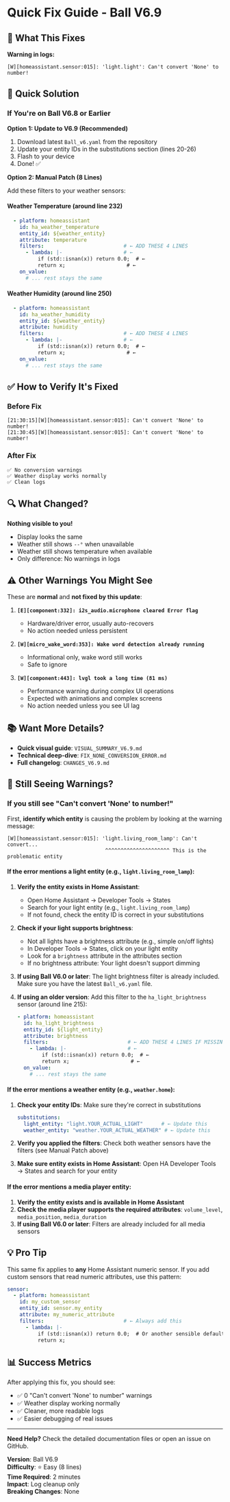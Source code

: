 # Quick Fix Guide - Ball V6.9

## 🎯 What This Fixes

**Warning in logs:**
```
[W][homeassistant.sensor:015]: 'light.light': Can't convert 'None' to number!
```

## 🚀 Quick Solution

### If You're on Ball V6.8 or Earlier

**Option 1: Update to V6.9 (Recommended)**
1. Download latest `Ball_v6.yaml` from the repository
2. Update your entity IDs in the substitutions section (lines 20-26)
3. Flash to your device
4. Done! ✅

**Option 2: Manual Patch (8 Lines)**

Add these filters to your weather sensors:

#### Weather Temperature (around line 232)
```yaml
  - platform: homeassistant
    id: ha_weather_temperature
    entity_id: ${weather_entity}
    attribute: temperature
    filters:                          # ← ADD THESE 4 LINES
      - lambda: |-                    # ←
          if (std::isnan(x)) return 0.0;  # ←
          return x;                    # ←
    on_value:
      # ... rest stays the same
```

#### Weather Humidity (around line 250)
```yaml
  - platform: homeassistant
    id: ha_weather_humidity
    entity_id: ${weather_entity}
    attribute: humidity
    filters:                          # ← ADD THESE 4 LINES
      - lambda: |-                    # ←
          if (std::isnan(x)) return 0.0;  # ←
          return x;                    # ←
    on_value:
      # ... rest stays the same
```

## ✅ How to Verify It's Fixed

### Before Fix
```log
[21:30:15][W][homeassistant.sensor:015]: Can't convert 'None' to number!
[21:30:45][W][homeassistant.sensor:015]: Can't convert 'None' to number!
```

### After Fix
```log
✅ No conversion warnings
✅ Weather display works normally
✅ Clean logs
```

## 🔍 What Changed?

**Nothing visible to you!**
- Display looks the same
- Weather still shows `--°` when unavailable
- Weather still shows temperature when available
- Only difference: No warnings in logs

## ⚠️ Other Warnings You Might See

These are **normal** and **not fixed by this update**:

1. **`[E][component:332]: i2s_audio.microphone cleared Error flag`**
   - Hardware/driver error, usually auto-recovers
   - No action needed unless persistent

2. **`[W][micro_wake_word:353]: Wake word detection already running`**
   - Informational only, wake word still works
   - Safe to ignore

3. **`[W][component:443]: lvgl took a long time (81 ms)`**
   - Performance warning during complex UI operations
   - Expected with animations and complex screens
   - No action needed unless you see UI lag

## 📚 Want More Details?

- **Quick visual guide**: `VISUAL_SUMMARY_V6.9.md`
- **Technical deep-dive**: `FIX_NONE_CONVERSION_ERROR.md`
- **Full changelog**: `CHANGES_V6.9.md`

## 🤔 Still Seeing Warnings?

### If you still see "Can't convert 'None' to number!"

First, **identify which entity** is causing the problem by looking at the warning message:
```
[W][homeassistant.sensor:015]: 'light.living_room_lamp': Can't convert...
                                ^^^^^^^^^^^^^^^^^^^^^ This is the problematic entity
```

#### If the error mentions a **light entity** (e.g., `light.living_room_lamp`):

1. **Verify the entity exists in Home Assistant**:
   - Open Home Assistant → Developer Tools → States
   - Search for your light entity (e.g., `light.living_room_lamp`)
   - If not found, check the entity ID is correct in your substitutions

2. **Check if your light supports brightness**:
   - Not all lights have a brightness attribute (e.g., simple on/off lights)
   - In Developer Tools → States, click on your light entity
   - Look for a `brightness` attribute in the attributes section
   - If no brightness attribute: Your light doesn't support dimming

3. **If using Ball V6.0 or later**: The light brightness filter is already included. Make sure you have the latest `Ball_v6.yaml` file.

4. **If using an older version**: Add this filter to the `ha_light_brightness` sensor (around line 215):
   ```yaml
   - platform: homeassistant
     id: ha_light_brightness
     entity_id: ${light_entity}
     attribute: brightness
     filters:                          # ← ADD THESE 4 LINES IF MISSING
       - lambda: |-                    # ←
           if (std::isnan(x)) return 0.0;  # ←
           return x;                    # ←
     on_value:
       # ... rest stays the same
   ```

#### If the error mentions a **weather entity** (e.g., `weather.home`):

1. **Check your entity IDs**: Make sure they're correct in substitutions
   ```yaml
   substitutions:
     light_entity: "light.YOUR_ACTUAL_LIGHT"      # ← Update this
     weather_entity: "weather.YOUR_ACTUAL_WEATHER" # ← Update this
   ```

2. **Verify you applied the filters**: Check both weather sensors have the filters (see Manual Patch above)

3. **Make sure entity exists in Home Assistant**: Open HA Developer Tools → States and search for your entity

#### If the error mentions a **media player entity**:

1. **Verify the entity exists and is available in Home Assistant**
2. **Check the media player supports the required attributes**: `volume_level`, `media_position`, `media_duration`
3. **If using Ball V6.0 or later**: Filters are already included for all media sensors

## 💡 Pro Tip

This same fix applies to **any** Home Assistant numeric sensor. If you add custom sensors that read numeric attributes, use this pattern:

```yaml
sensor:
  - platform: homeassistant
    id: my_custom_sensor
    entity_id: sensor.my_entity
    attribute: my_numeric_attribute
    filters:                          # ← Always add this
      - lambda: |-
          if (std::isnan(x)) return 0.0;  # Or another sensible default
          return x;
```

## 📊 Success Metrics

After applying this fix, you should see:
- ✅ 0 "Can't convert 'None' to number" warnings
- ✅ Weather display working normally
- ✅ Cleaner, more readable logs
- ✅ Easier debugging of real issues

---

**Need Help?** Check the detailed documentation files or open an issue on GitHub.

**Version**: Ball V6.9  
**Difficulty**: ⭐ Easy (8 lines)  
**Time Required**: 2 minutes  
**Impact**: Log cleanup only  
**Breaking Changes**: None
